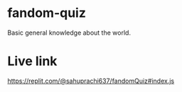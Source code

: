 # fandom-quiz

Basic general knowledge about the world.

# Live link

https://replit.com/@sahuprachi637/fandomQuiz#index.js
